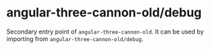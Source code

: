# angular-three-cannon-old/debug

Secondary entry point of `angular-three-cannon-old`. It can be used by importing from `angular-three-cannon-old/debug`.
